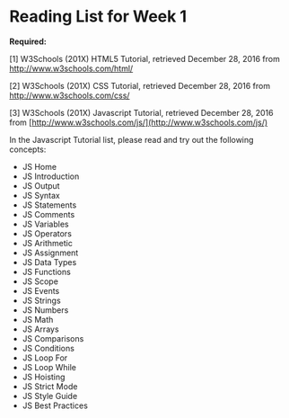 # Reading List for Week 1


**Required:**

[1] W3Schools (201X) HTML5 Tutorial, retrieved December 28, 2016 from http://www.w3schools.com/html/

[2] W3Schools (201X) CSS Tutorial, retrieved December 28, 2016 from http://www.w3schools.com/css/

[3] W3Schools (201X) Javascript Tutorial, retrieved December 28, 2016 from [http://www.w3schools.com/js/](http://www.w3schools.com/js/)

In the Javascript Tutorial list, please read and try out the following concepts:

- JS Home
- JS Introduction
- JS Output
- JS Syntax
- JS Statements
- JS Comments
- JS Variables
- JS Operators
- JS Arithmetic
- JS Assignment
- JS Data Types
- JS Functions
- JS Scope
- JS Events
- JS Strings
- JS Numbers
- JS Math
- JS Arrays
- JS Comparisons
- JS Conditions
- JS Loop For
- JS Loop While
- JS Hoisting
- JS Strict Mode
- JS Style Guide
- JS Best Practices